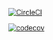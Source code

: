 [![CircleCI](https://circleci.com/gh/sgolikRepo/sfg-pet-clinic/tree/master.svg?style=svg)](https://circleci.com/gh/sgolikRepo/sfg-pet-clinic/tree/master)

[![codecov](https://codecov.io/gh/sgolikRepo/sfg-pet-clinic/branch/master/graph/badge.svg?token=XPLML04SL3)](https://codecov.io/gh/sgolikRepo/sfg-pet-clinic)